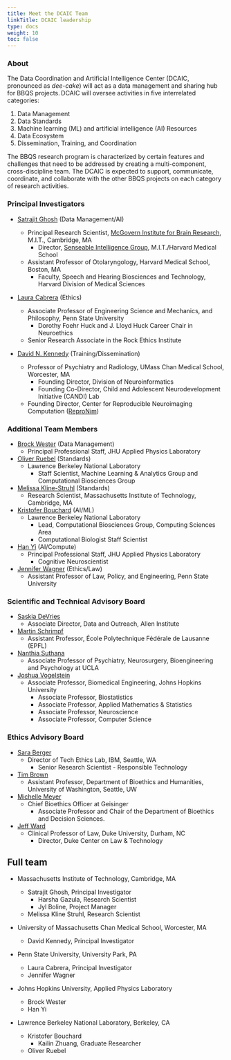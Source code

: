 ```yaml
---
title: Meet the DCAIC Team
linkTitle: DCAIC leadership
type: docs
weight: 10
toc: false
---
```


### About
The Data Coordination and Artificial Intelligence Center (DCAIC, pronounced as *dee-cake*) will act as a data management and sharing hub for BBQS projects. DCAIC will oversee activities in five interrelated categories:

1. Data Management
2. Data Standards 
3. Machine learning (ML) and artificial intelligence (AI) Resources
4. Data Ecosystem 
5. Dissemination, Training, and Coordination  

The BBQS research program is characterized by certain features and challenges that need to be addressed by creating a multi-component, cross-discipline team. The DCAIC is expected to support, communicate, coordinate, and collaborate with the other BBQS projects on each category of research activities.

### Principal Investigators

- [Satrajit Ghosh](https://mcgovern.mit.edu/profile/satrajit-ghosh/) (Data Management/AI)
    - Principal Research Scientist, [McGovern Institute for Brain Research](https://satra.cogitatum.org/), M.I.T., Cambridge, MA
        - Director, [Senseable Intelligence Group](https://sensein.group/), M.I.T./Harvard Medical School
    - Assistant Professor of Otolaryngology, Harvard Medical School, Boston, MA
        - Faculty, Speech and Hearing Biosciences and Technology, Harvard Division of Medical Sciences

- [Laura Cabrera](https://rockethics.psu.edu/people/laura-cabrera/) (Ethics)
    - Associate Professor of Engineering Science and Mechanics, and Philosophy, Penn State University
      - Dorothy Foehr Huck and J. Lloyd Huck Career Chair in Neuroethics
    - Senior Research Associate in the Rock Ethics Institute
  
- [David N. Kennedy](https://profiles.umassmed.edu/display/130002) (Training/Dissemination)
    - Professor of Psychiatry and Radiology, UMass Chan Medical School, Worcester, MA
        - Founding Director, Division of Neuroinformatics
        - Founding Co-Director, Child and Adolescent Neurodevelopment Initiative (CANDI) Lab
    - Founding Director, Center for Reproducible Neuroimaging Computation ([ReproNim](https://www.umassmed.edu/news/news-archives/2022/02/david-kennedy-awarded-$6-million-repronim-brain-imaging-grant/))
  
### Additional Team Members

- [Brock Wester](https://ep.jhu.edu/faculty/brock-wester/) (Data Management)
  - Principal Professional Staff, JHU Applied Physics Laboratory
- [Oliver Ruebel](https://dav.lbl.gov/~oruebel/) (Standards)
  - Lawrence Berkeley National Laboratory
    - Staff Scientist, Machine Learning & Analytics Group and Computational Biosciences Group
- [Melissa Kline-Struhl](https://eccl.mit.edu/team-profiles/melissa-kline-struhl) (Standards)
  - Research Scientist, Massachusetts Institute of Technology, Cambridge, MA
- [Kristofer Bouchard](https://biosciences.lbl.gov/profiles/kristofer-e-bouchard/) (AI/ML)
  - Lawrence Berkeley National Laboratory
    - Lead, Computational Biosciences Group, Computing Sciences Area
    - Computational Biologist Staff Scientist
- [Han Yi](https://scholar.google.com/citations?user=MdrCoqAAAAAJ&hl=en) (AI/Compute)
  - Principal Professional Staff, JHU Applied Physics Laboratory
    - Cognitive Neuroscientist
- [Jennifer Wagner](https://pennstatelaw.psu.edu/faculty/wagner) (Ethics/Law)
  - Assistant Professor of Law, Policy, and Engineering, Penn State University

### Scientific and Technical Advisory Board
- [Saskia DeVries](https://alleninstitute.org/person/saskia-de-vries/)
  - Associate Director, Data and Outreach, Allen Institute
- [Martin Schrimpf](https://people.epfl.ch/martin.schrimpf?lang=en)
  - Assistant Professor, École Polytechnique Fédérale de Lausanne (EPFL)
- [Nanthia Suthana](https://suthanalab.com/team/)
  - Associate Professor of Psychiatry, Neurosurgery, Bioengineering and Psychology at UCLA
- [Joshua Vogelstein](https://www.bme.jhu.edu/people/faculty/joshua-t-vogelstein/)
  - Associate Professor, Biomedical Engineering, Johns Hopkins University
    - Associate Professor, Biostatistics
    - Associate Professor, Applied Mathematics & Statistics
    - Associate Professor, Neuroscience
    - Associate Professor, Computer Science

### Ethics Advisory Board
- [Sara Berger](https://research.ibm.com/people/sara-berger)
  - Director of Tech Ethics Lab, IBM, Seattle, WA
    - Senior Research Scientist - Responsible Technology
- [Tim Brown](https://depts.washington.edu/bhdept/timothy-brown-phd)
  - Assistant Professor, Department of Bioethics and Humanities, University of Washington, Seattle, UW
- [Michelle Meyer](https://www.michellenmeyer.com/)
  - Chief Bioethics Officer at Geisinger
    - Associate Professor and Chair of the Department of Bioethics and Decision Sciences.
- [Jeff Ward](https://law.duke.edu/fac/jward)
  - Clinical Professor of Law, Duke University, Durham, NC
    - Director, Duke Center on Law & Technology

## Full team

- Massachusetts Institute of Technology, Cambridge, MA
    - Satrajit Ghosh, Principal Investigator
        - Harsha Gazula, Research Scientist
        - Jyl Boline, Project Manager
    - Melissa Kline Struhl, Research Scientist

- University of Massachusetts Chan Medical School, Worcester, MA
    - David Kennedy, Principal Investigator
  
- Penn State University, University Park, PA
    - Laura Cabrera, Principal Investigator
    - Jennifer Wagner

- Johns Hopkins University, Applied Physics Laboratory
  - Brock Wester
  - Han Yi

- Lawrence Berkeley National Laboratory, Berkeley, CA
  - Kristofer Bouchard
    - Kailin Zhuang, Graduate Researcher
  - Oliver Ruebel
  
<!-- ## Directory

BBQS alumni are indicated by asterisks.

{{< people "team-dcaic" >}} -->

